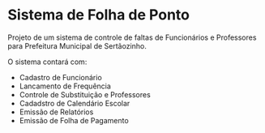 # Sistema de Folha de Ponto

Projeto de um sistema de controle de faltas de Funcionários e Professores para Prefeitura Municipal de Sertãozinho.

O sistema contará com:

- Cadastro de Funcionário
- Lancamento de Frequência
- Controle de Substituição e Professores
- Cadadstro de Calendário Escolar
- Emissão de Relatórios
- Emissão de Folha de Pagamento

